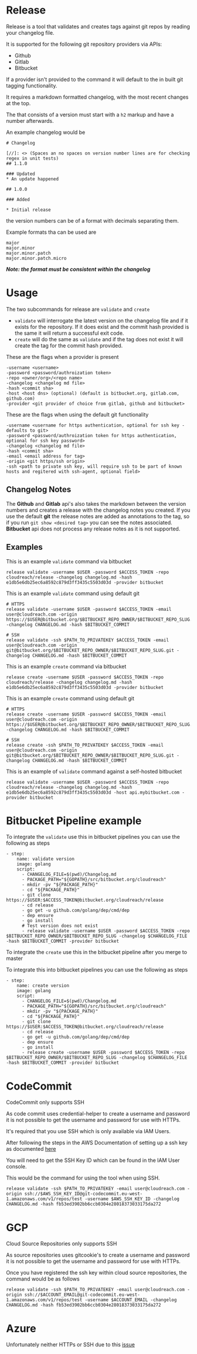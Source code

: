 # Release

Release is a tool that validates and creates tags against git repos by reading your changelog file.

It is supported for the following git repository providers via APIs:

* Github
* Gitlab
* Bitbucket

If a provider isn't provided to the command it will default to the in built git tagging functionality.

It requires a markdown formatted changelog, with the most recent changes at the top.

The that consists of a version must start with a `h2` markup and have a number afterwards.

An example changelog would be 

```
# Changelog

[//]: <> (Spaces an no spaces on version number lines are for checking regex in unit tests)
## 1.1.0

### Updated
* An update happened

## 1.0.0

### Added

* Initial release

```

the version numbers can be of a format with decimals separating them.

Example formats tha can be used are

```
major
major.minor
major.minor.patch
major.minor.patch.micro
```

***Note: the format must be consistent within the changelog***

# Usage

The two subcommands for release are `validate` and `create`
* `validate` will interrogate the latest version on the changelog file and if it exists for the repository.
If it does exist and the commit hash provided is the same it will return a successful exit code.
* `create` will do the same as `validate` and if the tag does not exist it will create the tag for the commit hash provided. 

These are the flags when a provider is present

```
-username <username>
-password <password/authroization token> 
-repo <owner/org>/<repo name>
-changelog <changelog md file>
-hash <commit sha>
-host <host dns> (optional) (default is bitbucket.org, gitlab.com, github.com)
-provider <git provider of choice from gitlab, github and bitbucket>
```

These are the flags when using the default git functionality
```
-username <username for https authentication, optional for ssh key - defaults to git>
-password <password/authroization token for https authentication, optional for ssh key password> 
-changelog <changelog md file>
-hash <commit sha>
-email <email address for tag>
-origin <git https/ssh origin>
-ssh <path to private ssh key, will require ssh to be part of known hosts and regitered with ssh-agent, optional field>
```

## Changelog Notes
The **Github** and **Gitlab** api's also takes the markdown between the version numbers and creates a release with the changelog notes you created.
If you use the default **git** the release notes are added as annotations to the tag, so if you run `git show <desired tag>` you can see the notes associated.
**Bitbucket** api does not process any release notes as it is not supported.



## Examples
This is an example `validate` command via bitbucket

```
release validate -username $USER -password $ACCESS_TOKEN -repo cloudreach/release -changelog changelog.md -hash e1db5e6db25ec6a8592c879d3ff3435c5503d03d -provider bitbucket
```
This is an example `validate` command using default git
```
# HTTPS
release validate -username $USER -password $ACCESS_TOKEN -email user@cloudreach.com -origin https://$USER@bitbucket.org/$BITBUCKET_REPO_OWNER/$BITBUCKET_REPO_SLUG.git -changelog CHANGELOG.md -hash $BITBUCKET_COMMIT

# SSH
release validate -ssh $PATH_TO_PRIVATEKEY $ACCESS_TOKEN -email user@cloudreach.com -origin git@bitbucket.org/$BITBUCKET_REPO_OWNER/$BITBUCKET_REPO_SLUG.git -changelog CHANGELOG.md -hash $BITBUCKET_COMMIT
```

This is an example `create` command via bitbucket

```
release create -username $USER -password $ACCESS_TOKEN -repo cloudreach/release -changelog changelog.md -hash e1db5e6db25ec6a8592c879d3ff3435c5503d03d -provider bitbucket
```
This is an example `create` command using default git
```
# HTTPS
release create -username $USER -password $ACCESS_TOKEN -email user@cloudreach.com -origin https://$USER@bitbucket.org/$BITBUCKET_REPO_OWNER/$BITBUCKET_REPO_SLUG.git -changelog CHANGELOG.md -hash $BITBUCKET_COMMIT

# SSH
release create -ssh $PATH_TO_PRIVATEKEY $ACCESS_TOKEN -email user@cloudreach.com -origin git@bitbucket.org/$BITBUCKET_REPO_OWNER/$BITBUCKET_REPO_SLUG.git -changelog CHANGELOG.md -hash $BITBUCKET_COMMIT

```

This is an example of `validate` command against a self-hosted bitbucket
```
release validate -username $USER -password $ACCESS_TOKEN -repo cloudreach/release -changelog changelog.md -hash e1db5e6db25ec6a8592c879d3ff3435c5503d03d -host api.mybitbucket.com -provider bitbucket
```

# Bitbucket Pipeline example
To integrate the `validate` use this in bitbucket pipelines you can use the following as steps

```
- step:
    name: validate version
    image: golang
    script:
      - CHANGELOG_FILE=$(pwd)/Changelog.md
      - PACKAGE_PATH="${GOPATH}/src/bitbucket.org/cloudreach"
      - mkdir -pv "${PACKAGE_PATH}"
      - cd "${PACKAGE_PATH}"
      - git clone https://$USER:$ACCESS_TOKEN@bitbucket.org/cloudreach/release
      - cd release
      - go get -u github.com/golang/dep/cmd/dep
      - dep ensure
      - go install
      # Test version does not exist
      - release validate -username $USER -password $ACCESS_TOKEN -repo $BITBUCKET_REPO_OWNER/$BITBUCKET_REPO_SLUG -changelog $CHANGELOG_FILE -hash $BITBUCKET_COMMIT -provider bitbucket

```

To integrate the `create` use this in the bitbucket pipeline after you merge to master

To integrate this into bitbucket pipelines you can use the following as steps

```
- step:
    name: create version
    image: golang
    script:
      - CHANGELOG_FILE=$(pwd)/Changelog.md
      - PACKAGE_PATH="${GOPATH}/src/bitbucket.org/cloudreach"
      - mkdir -pv "${PACKAGE_PATH}"
      - cd "${PACKAGE_PATH}"
      - git clone https://$USER:$ACCESS_TOKEN@bitbucket.org/cloudreach/release
      - cd release
      - go get -u github.com/golang/dep/cmd/dep
      - dep ensure
      - go install
      - release create -username $USER -password $ACCESS_TOKEN -repo $BITBUCKET_REPO_OWNER/$BITBUCKET_REPO_SLUG -changelog $CHANGELOG_FILE -hash $BITBUCKET_COMMIT -provider bitbucket
```

# CodeCommit
CodeCommit only supports SSH

As code commit uses credential-helper to create a username and password it is not possible to get
the username and password for use with HTTPs.

It's required that you use SSH which is only available via IAM Users.

After following the steps in the AWS Documentation of setting up a ssh key as documented [here](https://docs.aws.amazon.com/codecommit/latest/userguide/setting-up-ssh-unixes.html#setting-up-ssh-unixes-keys)

You will need to get the SSH Key ID which can be found in the IAM User console.

This would be the command for using the tool when using SSH.
```
release validate -ssh $PATH_TO_PRIVATEKEY -email user@cloudreach.com -origin ssh://$AWS_SSH_KEY_ID@git-codecommit.eu-west-1.amazonaws.com/v1/repos/test -username $AWS_SSH_KEY_ID -changelog CHANGELOG.md -hash fb53ed3902bb6ccb0304e28018373033175da272
```

# GCP
Cloud Source Repositories only supports SSH

As source repositories uses gitcookie's to create a username and password it is not possible to get
the username and password for use with HTTPs.

Once you have registered the ssh key within cloud source repositories, the command  would be as follows
```
release validate -ssh $PATH_TO_PRIVATEKEY -email user@cloudreach.com -origin ssh://$ACCOUNT_EMAIL@git-codecommit.eu-west-1.amazonaws.com/v1/repos/test -username $ACCOUNT_EMAIL -changelog CHANGELOG.md -hash fb53ed3902bb6ccb0304e28018373033175da272
```

# Azure

Unfortunately neither HTTPs or SSH due to this [issue](https://github.com/go-git/go-git/issues/64)
